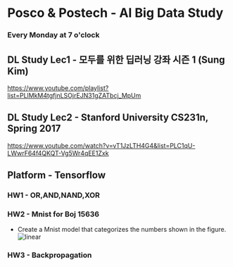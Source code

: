 # Posco & Postech - AI Big Data Study

### Every Monday at 7 o'clock

## DL Study Lec1 - 모두를 위한 딥러닝 강좌 시즌 1 (Sung Kim)
https://www.youtube.com/playlist?list=PLlMkM4tgfjnLSOjrEJN31gZATbcj_MpUm

## DL Study Lec2 - Stanford University CS231n, Spring 2017
https://www.youtube.com/watch?v=vT1JzLTH4G4&list=PLC1qU-LWwrF64f4QKQT-Vg5Wr4qEE1Zxk

## Platform - Tensorflow

### HW1 - OR,AND,NAND,XOR

### HW2 - Mnist for Boj 15636
- Create a Mnist model that categorizes the numbers shown in the figure.
![linear](./Study_HW/deep_hw2_Mnist_Boj/linear.jpg)

### HW3 - Backpropagation